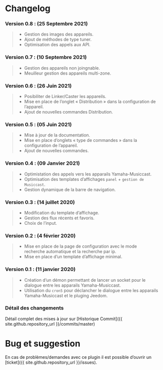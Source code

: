 # Changelog

### Version 0.8 : (**25 Septembre 2021**)
> - Gestion des images des appareils.
> - Ajout de méthodes de type tuner.
> - Optimisation des appels aux API.

### Version 0.7 : (**10 Septembre 2021**)
> - Gestion des appareils non joingnable.
> - Meuilleur gestion des appareils multi-zone.

### Version 0.6 : (**26 Juin 2021**)
> - Posibiliter de Linker/Caster les appareils.
> - Mise en place de l’onglet « Distribution » dans la configuration de l’appareil.
> - Ajout de nouvelles commandes Distribution.

### Version 0.5 : (**05 Juin 2021**)
> - Mise à jour de la documentation.
> - Mise en place d’onglets « type de commandes » dans la configuration de l’appareil.
> - Ajout de nouvelles commandes.

### Version 0.4 : (**09 Janvier 2021**)

> - Optimistation des appels vers les apparails Yamaha-Musiccast.
> - Optimisation des templates d’affichages `panel` + `gestion de Musiccast`.
> - Gestion dynamique de la barre de navigation.

### Version 0.3 : (**14 juillet 2020**)

> - Modification du template d’affichage.
> - Gestion des flux récents et favoris.
> - Choix de l’input.

### Version 0.2 : (**4 février 2020**)

> - Mise en place de la page de configuration avec le mode recherche automatique et la recherche par ip.
> - Mise en place d’un template d’affichage minimal.

### Version 0.1 : (**11 janvier 2020**)

> - Création d’un démon permettant de lancer un socket pour le dialogue entre les apparails Yamaha-Musiccast.
> - Utilisation du `cron5` pour déclancher le dialogue entre les apparails Yamaha-Musiccast et le pluging Jeedom.

### Détail des changements

Détail complet des mises à jour sur [Historique Commit]({{ site.github.repository_url }}/commits/master)

# Bug et suggestion

En cas de problèmes/demandes avec ce plugin il est possible d’ouvrir un [ticket]({{ site.github.repository_url }}/issues).
